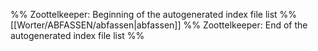 %% Zoottelkeeper: Beginning of the autogenerated index file list  %%
 [[Worter/ABFASSEN/abfassen|abfassen]]
%% Zoottelkeeper: End of the autogenerated index file list  %%
